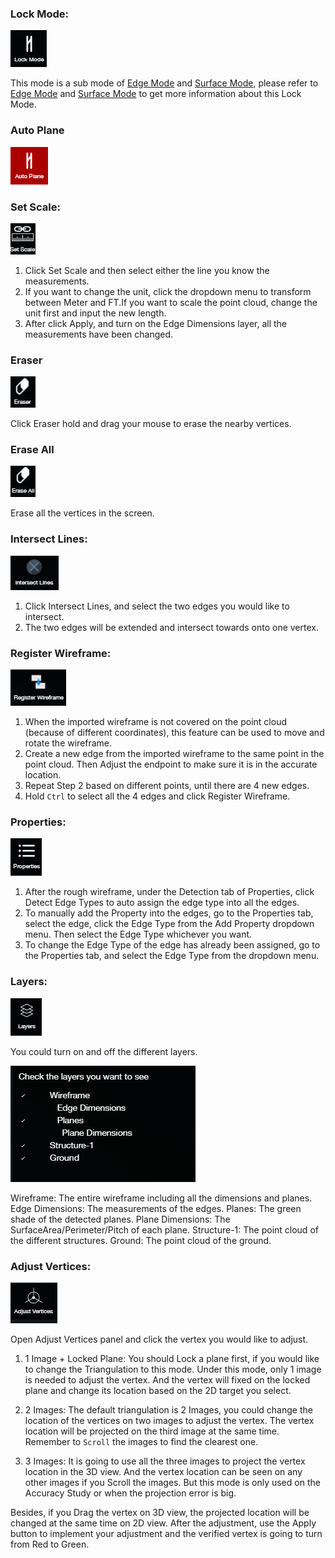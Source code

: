 ### Lock Mode:

![](/icons/lock.jpg)

This mode is a sub mode of [Edge Mode] and [Surface Mode], please refer to [Edge Mode] and [Surface Mode] to get more information about this Lock Mode.

### Auto Plane

![](/icons/autoplane.jpg)


### Set Scale:

![](/icons/setscale.jpg)

1. Click Set Scale and then select either the line you know the measurements.
2. If you want to change the unit, click the dropdown menu to transform between Meter and FT.If you want to scale the point cloud, change the unit first and input the new length.
3. After click Apply, and turn on the Edge Dimensions layer, all the measurements have been changed.

### Eraser

![](/icons/eraser.jpg)

Click Eraser hold and drag your mouse to erase the nearby vertices.

### Erase All

![](/icons/eraseall.jpg)

Erase all the vertices in the screen.

### Intersect Lines:

![](/icons/intersectlines.jpg)

1. Click Intersect Lines, and select the two edges you would like to intersect.
2. The two edges will be extended and intersect towards onto one vertex.

### Register Wireframe:

![](/icons/registerwireframe.jpg)

1. When the imported wireframe is not covered on the point cloud \(because of different coordinates\), this feature can be used to move and rotate the wireframe.
2. Create a new edge from the imported wireframe to the same point in the point cloud. Then Adjust the endpoint to make sure it is in the accurate location.
3. Repeat Step 2 based on different points, until there are 4 new edges.
4. Hold `Ctrl` to select all the 4 edges and click Register Wireframe.

### Properties:

![](/icons/properties.jpg)

1. After the rough wireframe, under the Detection tab of Properties, click Detect Edge Types to auto assign the edge type into all the edges.
2. To manually add the Property into the edges, go to the Properties tab, select the edge, click the Edge Type from the Add Property dropdown menu. Then select the Edge Type whichever you want.
3. To change the Edge Type of the edge has already been assigned, go to the Properties tab, and select the Edge Type from the dropdown menu.

### Layers:

![](/icons/layers.jpg)

You could turn on and off the different layers.

![](/Images/layers.png)

Wireframe: The entire wireframe including all the dimensions and planes.
Edge Dimensions: The measurements of the edges.
Planes: The green shade of the detected planes.
Plane Dimensions: The SurfaceArea/Perimeter/Pitch of each plane.
Structure-1: The point cloud of the different structures.
Ground: The point cloud of the ground.

### Adjust Vertices:

![](/icons/adjustvertices.jpg)

Open Adjust Vertices panel and click the vertex you would like to adjust.

1. 1 Image + Locked Plane: You should Lock a plane first, if you would like to change the Triangulation to this mode. Under this mode, only 1 image is needed to adjust the vertex. And the vertex will fixed on the locked plane and change its location based on the 2D target you select.

2. 2 Images: The default triangulation is 2 Images, you could change the location of the vertices on two images to adjust the vertex. The vertex location will be projected on the third image at the same time. Remember to `Scroll` the images to find the clearest one.

3. 3 Images: It is going to use all the three images to project the vertex location in the 3D view. And the vertex location can be seen on any other images if you Scroll the images. But this mode is only used on the Accuracy Study or when the projection error is big.

Besides, if you Drag the vertex on 3D view, the projected location will be changed at the same time on 2D view. After the adjustment, use the Apply button to implement your adjustment and the verified vertex is going to turn from Red to Green.


[Save]: basic-function.md#save
[Save As]: basic-function.md#save-as
[Export]: basic-function.md#export
[Import]: basic-function.md#import
[Undo]: basic-function.md#undo
[Select]: basic-function.md#select
[Create]: basic-function.md#create
[Modify]: basic-function.md#modify
[Delete]: basic-function.md#delete
[Align]: basic-function.md#align
[Lock Mode]: advanced-function.md#lock-mode
[Set Scale]: advanced-function.md#set-scale
[Eraser]: advanced-function.md#eraser
[Erase All]: advanced-function.md#erase-all
[Intersect Lines]: advanced-function.md#intersect-lines
[Register Wireframe]: advanced-function.md#register-wireframe
[Properties]: advanced-function.md#properties
[Layers]: advanced-function.md#layers
[Adjust Vertices]: advanced-function.md#adjust-vertices
[Attach]: tools.md#attach
[Detach]: tools.md#detach
[Create from Edges]: tools.md#create-from-edges
[Delete]: tools.md#delete
[Detect Edge Types]: tools.md#detect-edge-types
[Detect Cutouts]: tools.md#detect-cutouts
[Finalize]: tools.md#finalize
[ML Refine]: tools.md#ml-refine
[Validate]: tools.md#validate
[Vertex Mode]: mode.md#vertex-mode
[Edge Mode]: mode.md#edge-mode
[Surface Mode]: mode.md#surface-mode
[Special Cases]: special-cases.md
[Overhang]: special-cases.md#overhang
[Tree]: special-cases.md#tree
[Chimney]: special-cases.md#chimney
[Penetration]: special-cases.md#penetration
[Flat Roof]: special-cases.md#flat-roof
[Steps to QA a Project]: steps-to-qa-a-project.md
[Edge Types and Example]: edge-types-and-example.md
[Shortcut]: shortcut.md







